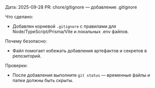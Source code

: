 Дата: 2025-09-28
PR: chore/gitignore — добавление .gitignore

Что сделано:
- Добавлен корневой `.gitignore` с правилами для Node/TypeScript/Prisma/Vite и локальных .env файлов.

Почему безопасно:
- Файл помогает избежать добавления артефактов и секрeтов в репозиторий.

Проверки:
- После добавления выполните `git status` — временные файлы и папки должны быть скрыты.
